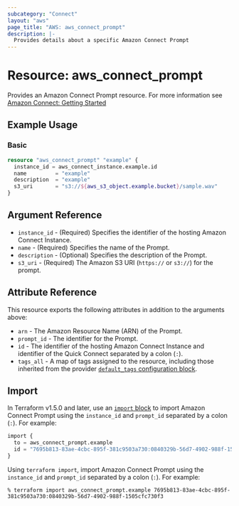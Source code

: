 ```yaml
---
subcategory: "Connect"
layout: "aws"
page_title: "AWS: aws_connect_prompt"
description: |-
  Provides details about a specific Amazon Connect Prompt
---
```


# Resource: aws_connect_prompt

Provides an Amazon Connect Prompt resource. For more information see
[Amazon Connect: Getting Started](https://docs.aws.amazon.com/connect/latest/adminguide/amazon-connect-get-started.html)

## Example Usage

### Basic

```terraform
resource "aws_connect_prompt" "example" {
  instance_id = aws_connect_instance.example.id
  name         = "example"
  description  = "example"
  s3_uri       = "s3://${aws_s3_object.example.bucket}/sample.wav"
}
```

## Argument Reference
* `instance_id` - (Required) Specifies the identifier of the hosting Amazon Connect Instance.
* `name` - (Required) Specifies the name of the Prompt.
* `description` - (Optional) Specifies the description of the Prompt.
* `s3_uri` - (Required) The Amazon S3 URI (`https://` or `s3://`) for the prompt.

## Attribute Reference

This resource exports the following attributes in addition to the arguments above:

* `arn` - The Amazon Resource Name (ARN) of the Prompt.
* `prompt_id` - The identifier for the Prompt.
* `id` - The identifier of the hosting Amazon Connect Instance and identifier of the Quick Connect separated by a colon (`:`).
* `tags_all` - A map of tags assigned to the resource, including those inherited from the provider [`default_tags` configuration block](https://registry.terraform.io/providers/hashicorp/aws/latest/docs#default_tags-configuration-block).


## Import

In Terraform v1.5.0 and later, use an [`import` block](https://developer.hashicorp.com/terraform/language/import) to import Amazon Connect Prompt using the `instance_id` and `prompt_id` separated by a colon (`:`). For example:

```terraform
import {
  to = aws_connect_prompt.example
  id = "7695b813-83ae-4cbc-895f-381c9503a730:0840329b-56d7-4902-988f-1505cfc730f3"
}
```

Using `terraform import`, import Amazon Connect Prompt using the `instance_id` and `prompt_id` separated by a colon (`:`). For example:

```console
% terraform import aws_connect_prompt.example 7695b813-83ae-4cbc-895f-381c9503a730:0840329b-56d7-4902-988f-1505cfc730f3
```
